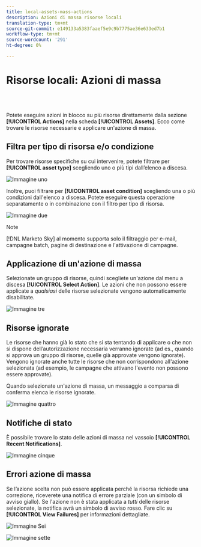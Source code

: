 ```yaml
---
title: local-assets-mass-actions
description: Azioni di massa risorse locali
translation-type: tm+mt
source-git-commit: e149133a5383faaef5e9c9b7775ae36e633ed7b1
workflow-type: tm+mt
source-wordcount: '291'
ht-degree: 0%

---
```



# Risorse locali: Azioni di massa

<br> 

Potete eseguire azioni in blocco su più risorse direttamente dalla sezione **[!UICONTROL Actions]** nella scheda **[!UICONTROL Assets]**. Ecco come trovare le risorse necessarie e applicare un&#39;azione di massa.

## Filtra per tipo di risorsa e/o condizione

Per trovare risorse specifiche su cui intervenire, potete filtrare per **[!UICONTROL asset type]** scegliendo uno o più tipi dall’elenco a discesa.

![Immagine uno](/help/sky/assets/programs/local-assets-mass-actions/local-assets-mass-actions-1.png)

Inoltre, puoi filtrare per **[!UICONTROL asset condition]** scegliendo una o più condizioni dall&#39;elenco a discesa. Potete eseguire questa operazione separatamente o in combinazione con il filtro per tipo di risorsa.

![Immagine due](/help/sky/assets/programs/local-assets-mass-actions/local-assets-mass-actions-2.png)

>[!NOTE]
>
>[!DNL Marketo Sky] al momento supporta solo il filtraggio per e-mail, campagne batch, pagine di destinazione e l&#39;attivazione di campagne.

## Applicazione di un&#39;azione di massa

Selezionate un gruppo di risorse, quindi scegliete un&#39;azione dal menu a discesa **[!UICONTROL Select Action]**. Le azioni che non possono essere applicate a _qualsiasi_ delle risorse selezionate vengono automaticamente disabilitate.

![Immagine tre](/help/sky/assets/programs/local-assets-mass-actions/local-assets-mass-actions-3.png)

## Risorse ignorate

Le risorse che hanno già lo stato che si sta tentando di applicare o che non si dispone dell’autorizzazione necessaria verranno ignorate (ad es., quando si approva un gruppo di risorse, quelle già approvate vengono ignorate). Vengono ignorate anche tutte le risorse che non corrispondono all&#39;azione selezionata (ad esempio, le campagne che attivano l&#39;evento non possono essere approvate).

Quando selezionate un&#39;azione di massa, un messaggio a comparsa di conferma elenca le risorse ignorate.

![Immagine quattro](/help/sky/assets/programs/local-assets-mass-actions/local-assets-mass-actions-4.png)

## Notifiche di stato

È possibile trovare lo stato delle azioni di massa nel vassoio **[!UICONTROL Recent Notifications]**.

![Immagine cinque](/help/sky/assets/programs/local-assets-mass-actions/local-assets-mass-actions-5.png)

## Errori azione di massa

Se l’azione scelta non può essere applicata perché la risorsa richiede una correzione, riceverete una notifica di errore parziale (con un simbolo di avviso giallo). Se l&#39;azione non è stata applicata a _tutti_ delle risorse selezionate, la notifica avrà un simbolo di avviso rosso. Fare clic su **[!UICONTROL View Failures]** per informazioni dettagliate.

![Immagine Sei](/help/sky/assets/programs/local-assets-mass-actions/local-assets-mass-actions-6.png)

![Immagine sette](/help/sky/assets/programs/local-assets-mass-actions/local-assets-mass-actions-7.png)
